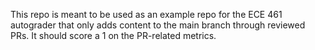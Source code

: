 This repo is meant to be used as an example repo for the ECE 461 autograder that only adds content to the main branch through reviewed PRs. It should score a 1 on the PR-related metrics.